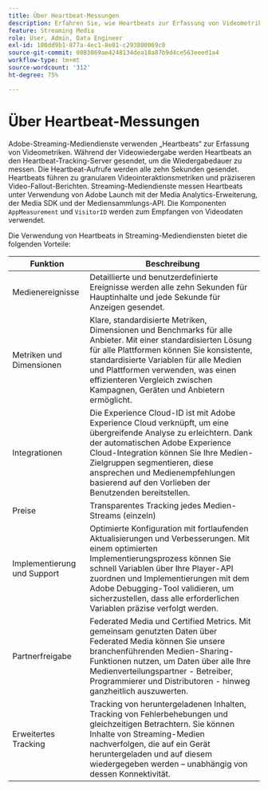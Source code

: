```yaml
---
title: Über Heartbeat-Messungen
description: Erfahren Sie, wie Heartbeats zur Erfassung von Videometriken verwendet werden.
feature: Streaming Media
role: User, Admin, Data Engineer
exl-id: 180dd9b1-877a-4ec1-8e81-c293800069c0
source-git-commit: 0083869ae4248134dea18a87b9d4ce563eeed1a4
workflow-type: tm+mt
source-wordcount: '312'
ht-degree: 75%

---
```


# Über Heartbeat-Messungen

Adobe-Streaming-Mediendienste verwenden „Heartbeats“ zur Erfassung von Videometriken. Während der Videowiedergabe werden Heartbeats an den Heartbeat-Tracking-Server gesendet, um die Wiedergabedauer zu messen. Die Heartbeat-Aufrufe werden alle zehn Sekunden gesendet. Heartbeats führen zu granularen Videointeraktionsmetriken und präziseren Video-Fallout-Berichten. Streaming-Mediendienste messen Heartbeats unter Verwendung von Adobe Launch mit der Media Analytics-Erweiterung, der Media SDK und der Mediensammlungs-API. Die Komponenten `AppMeasurement` und `VisitorID` werden zum Empfangen von Videodaten verwendet.

Die Verwendung von Heartbeats in Streaming-Mediendiensten bietet die folgenden Vorteile:

| Funktion | Beschreibung |
|---|---|
| Medienereignisse | Detaillierte und benutzerdefinierte Ereignisse werden alle zehn Sekunden für Hauptinhalte und jede Sekunde für Anzeigen gesendet. |
| Metriken und Dimensionen | Klare, standardisierte Metriken, Dimensionen und Benchmarks für alle Anbieter. Mit einer standardisierten Lösung für alle Plattformen können Sie konsistente, standardisierte Variablen für alle Medien und Plattformen verwenden, was einen effizienteren Vergleich zwischen Kampagnen, Geräten und Anbietern ermöglicht. |
| Integrationen | Die Experience Cloud-ID ist mit Adobe Experience Cloud verknüpft, um eine übergreifende Analyse zu erleichtern. Dank der automatischen Adobe Experience Cloud-Integration können Sie Ihre Medien-Zielgruppen segmentieren, diese ansprechen und Medienempfehlungen basierend auf den Vorlieben der Benutzenden bereitstellen. |
| Preise | Transparentes Tracking jedes Medien-Streams (einzeln) |
| Implementierung und Support | Optimierte Konfiguration mit fortlaufenden Aktualisierungen und Verbesserungen. Mit einem optimierten Implementierungsprozess können Sie schnell Variablen über Ihre Player-API zuordnen und Implementierungen mit dem Adobe Debugging-Tool validieren, um sicherzustellen, dass alle erforderlichen Variablen präzise verfolgt werden. |
| Partnerfreigabe | Federated Media und Certified Metrics. Mit gemeinsam genutzten Daten über Federated Media können Sie unsere branchenführenden Medien-Sharing-Funktionen nutzen, um Daten über alle Ihre Medienverteilungspartner - Betreiber, Programmierer und Distributoren - hinweg ganzheitlich auszuwerten. |
| Erweitertes Tracking | Tracking von heruntergeladenen Inhalten, Tracking von Fehlerbehebungen und gleichzeitigen Betrachtern. Sie können Inhalte von Streaming-Medien nachverfolgen, die auf ein Gerät heruntergeladen und auf diesem wiedergegeben werden – unabhängig von dessen Konnektivität. |
